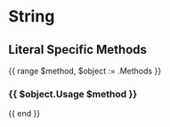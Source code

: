 # String

## Literal Specific Methods
{{ range $method, $object := .Methods }}
### {{ $object.Usage $method }}
{{ end }}
